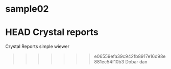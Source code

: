 # sample02
HEAD
Crystal reports
=======
Crystal Reports simple wiewer
>>>>>>> e06559efa39c942fb8917e16d98e881ec54f10b3
Dobar dan 
